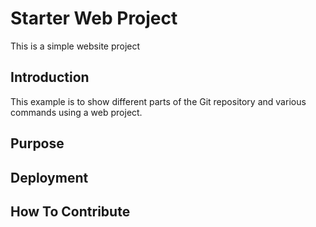 # Starter Web Project

This is a simple website project

## Introduction

This example is to show different parts of the Git repository and various commands using a web project.

## Purpose

## Deployment

## How To Contribute